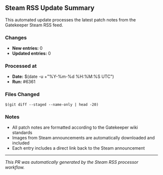 ## Steam RSS Update Summary

This automated update processes the latest patch notes from the Gatekeeper Steam RSS feed.

### Changes
- **New entries:** 0
- **Updated entries:** 0

### Processed at
- **Date:** $(date -u +"%Y-%m-%d %H:%M:%S UTC")
- **Run:** #6361

### Files Changed
```
$(git diff --staged --name-only | head -20)
```

### Notes
- All patch notes are formatted according to the Gatekeeper wiki standards
- Images from Steam announcements are automatically downloaded and included
- Each entry includes a direct link back to the Steam announcement

---
*This PR was automatically generated by the Steam RSS processor workflow.*
